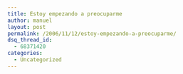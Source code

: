 ```yaml
---
title: Estoy empezando a preocuparme
author: manuel
layout: post
permalink: /2006/11/12/estoy-empezando-a-preocuparme/
dsq_thread_id:
  - 68371420
categories:
  - Uncategorized
---
```

<div style="margin: 0 auto;">
  <img src="https://blog.jazzido.com/wp-content/old/2006/11/12/end.png" alt="" />
</div>
